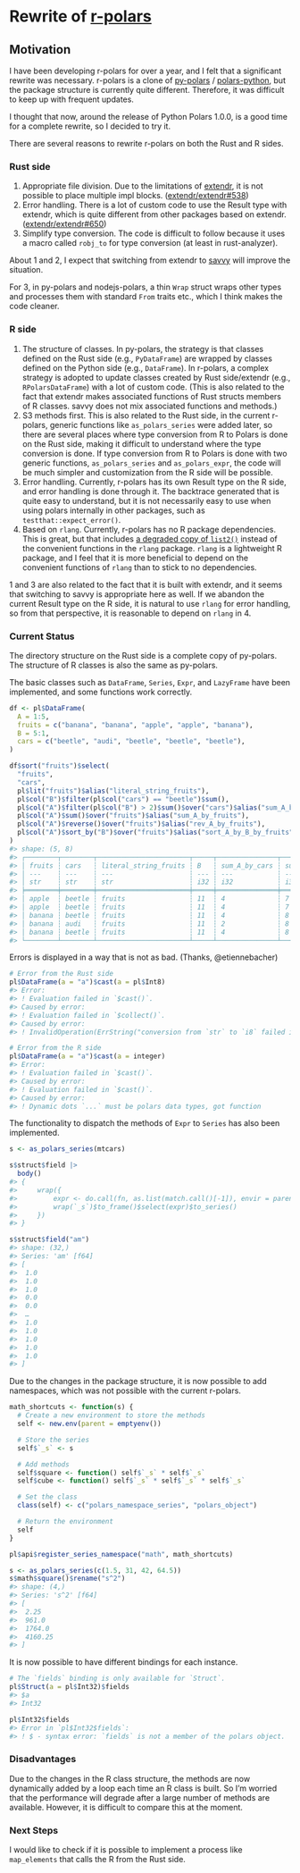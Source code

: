 
<!-- README.md is generated from README.Rmd. Please edit that file -->

# Rewrite of [r-polars](https://github.com/pola-rs/r-polars)

## Motivation

I have been developing r-polars for over a year, and I felt that a
significant rewrite was necessary. r-polars is a clone of
[py-polars](https://github.com/pola-rs/polars/tree/main/py-polars) /
[polars-python](https://github.com/pola-rs/polars/tree/main/crates/polars-python),
but the package structure is currently quite different. Therefore, it
was difficult to keep up with frequent updates.

I thought that now, around the release of Python Polars 1.0.0, is a good
time for a complete rewrite, so I decided to try it.

There are several reasons to rewrite r-polars on both the Rust and R
sides.

### Rust side

1.  Appropriate file division. Due to the limitations of
    [extendr](https://github.com/extendr/extendr), it is not possible to
    place multiple impl blocks.
    ([extendr/extendr#538](https://github.com/extendr/extendr/issues/538))
2.  Error handling. There is a lot of custom code to use the Result type
    with extendr, which is quite different from other packages based on
    extendr.
    ([extendr/extendr#650](https://github.com/extendr/extendr/issues/650))
3.  Simplify type conversion. The code is difficult to follow because it
    uses a macro called `robj_to` for type conversion (at least in
    rust-analyzer).

About 1 and 2, I expect that switching from extendr to
[savvy](https://github.com/yutannihilation/savvy) will improve the
situation.

For 3, in py-polars and nodejs-polars, a thin `Wrap` struct wraps other
types and processes them with standard `From` traits etc., which I think
makes the code cleaner.

### R side

1.  The structure of classes. In py-polars, the strategy is that classes
    defined on the Rust side (e.g., `PyDataFrame`) are wrapped by
    classes defined on the Python side (e.g., `DataFrame`). In r-polars,
    a complex strategy is adopted to update classes created by Rust
    side/extendr (e.g., `RPolarsDataFrame`) with a lot of custom code.
    (This is also related to the fact that extendr makes associated
    functions of Rust structs members of R classes. savvy does not mix
    associated functions and methods.)
2.  S3 methods first. This is also related to the Rust side, in the
    current r-polars, generic functions like `as_polars_series` were
    added later, so there are several places where type conversion from
    R to Polars is done on the Rust side, making it difficult to
    understand where the type conversion is done. If type conversion
    from R to Polars is done with two generic functions,
    `as_polars_series` and `as_polars_expr`, the code will be much
    simpler and customization from the R side will be possible.
3.  Error handling. Currently, r-polars has its own Result type on the R
    side, and error handling is done through it. The backtrace generated
    that is quite easy to understand, but it is not necessarily easy to
    use when using polars internally in other packages, such as
    `testthat::expect_error()`.
4.  Based on `rlang`. Currently, r-polars has no R package dependencies.
    This is great, but that includes [a degraded copy of
    `list2()`](https://github.com/pola-rs/r-polars/blob/6eac27a0766d2b6ca92a72c1c7fa76eaeb58bb98/R/dotdotdot.R#L1-L20)
    instead of the convenient functions in the `rlang` package. `rlang`
    is a lightweight R package, and I feel that it is more beneficial to
    depend on the convenient functions of `rlang` than to stick to no
    dependencies.

1 and 3 are also related to the fact that it is built with extendr, and
it seems that switching to savvy is appropriate here as well. If we
abandon the current Result type on the R side, it is natural to use
`rlang` for error handling, so from that perspective, it is reasonable
to depend on `rlang` in 4.

### Current Status

The directory structure on the Rust side is a complete copy of
py-polars. The structure of R classes is also the same as py-polars.

The basic classes such as `DataFrame`, `Series`, `Expr`, and `LazyFrame`
have been implemented, and some functions work correctly.

``` r
df <- pl$DataFrame(
  A = 1:5,
  fruits = c("banana", "banana", "apple", "apple", "banana"),
  B = 5:1,
  cars = c("beetle", "audi", "beetle", "beetle", "beetle"),
)

df$sort("fruits")$select(
  "fruits",
  "cars",
  pl$lit("fruits")$alias("literal_string_fruits"),
  pl$col("B")$filter(pl$col("cars") == "beetle")$sum(),
  pl$col("A")$filter(pl$col("B") > 2)$sum()$over("cars")$alias("sum_A_by_cars"),
  pl$col("A")$sum()$over("fruits")$alias("sum_A_by_fruits"),
  pl$col("A")$reverse()$over("fruits")$alias("rev_A_by_fruits"),
  pl$col("A")$sort_by("B")$over("fruits")$alias("sort_A_by_B_by_fruits"),
)
#> shape: (5, 8)
#> ┌────────┬────────┬───────────────────────┬─────┬───────────────┬─────────────────┬─────────────────┬───────────────────────┐
#> │ fruits ┆ cars   ┆ literal_string_fruits ┆ B   ┆ sum_A_by_cars ┆ sum_A_by_fruits ┆ rev_A_by_fruits ┆ sort_A_by_B_by_fruits │
#> │ ---    ┆ ---    ┆ ---                   ┆ --- ┆ ---           ┆ ---             ┆ ---             ┆ ---                   │
#> │ str    ┆ str    ┆ str                   ┆ i32 ┆ i32           ┆ i32             ┆ i32             ┆ i32                   │
#> ╞════════╪════════╪═══════════════════════╪═════╪═══════════════╪═════════════════╪═════════════════╪═══════════════════════╡
#> │ apple  ┆ beetle ┆ fruits                ┆ 11  ┆ 4             ┆ 7               ┆ 4               ┆ 4                     │
#> │ apple  ┆ beetle ┆ fruits                ┆ 11  ┆ 4             ┆ 7               ┆ 3               ┆ 3                     │
#> │ banana ┆ beetle ┆ fruits                ┆ 11  ┆ 4             ┆ 8               ┆ 5               ┆ 5                     │
#> │ banana ┆ audi   ┆ fruits                ┆ 11  ┆ 2             ┆ 8               ┆ 2               ┆ 2                     │
#> │ banana ┆ beetle ┆ fruits                ┆ 11  ┆ 4             ┆ 8               ┆ 1               ┆ 1                     │
#> └────────┴────────┴───────────────────────┴─────┴───────────────┴─────────────────┴─────────────────┴───────────────────────┘
```

Errors is displayed in a way that is not as bad. (Thanks,
@etiennebacher)

``` r
# Error from the Rust side
pl$DataFrame(a = "a")$cast(a = pl$Int8)
#> Error:
#> ! Evaluation failed in `$cast()`.
#> Caused by error:
#> ! Evaluation failed in `$collect()`.
#> Caused by error:
#> ! InvalidOperation(ErrString("conversion from `str` to `i8` failed in column 'a' for 1 out of 1 values: [\"a\"]"))
```

``` r
# Error from the R side
pl$DataFrame(a = "a")$cast(a = integer)
#> Error:
#> ! Evaluation failed in `$cast()`.
#> Caused by error:
#> ! Evaluation failed in `$cast()`.
#> Caused by error:
#> ! Dynamic dots `...` must be polars data types, got function
```

The functionality to dispatch the methods of `Expr` to `Series` has also
been implemented.

``` r
s <- as_polars_series(mtcars)

s$struct$field |>
  body()
#> {
#>     wrap({
#>         expr <- do.call(fn, as.list(match.call()[-1]), envir = parent.frame())
#>         wrap(`_s`)$to_frame()$select(expr)$to_series()
#>     })
#> }
```

``` r
s$struct$field("am")
#> shape: (32,)
#> Series: 'am' [f64]
#> [
#>  1.0
#>  1.0
#>  1.0
#>  0.0
#>  0.0
#>  …
#>  1.0
#>  1.0
#>  1.0
#>  1.0
#>  1.0
#> ]
```

Due to the changes in the package structure, it is now possible to add
namespaces, which was not possible with the current r-polars.

``` r
math_shortcuts <- function(s) {
  # Create a new environment to store the methods
  self <- new.env(parent = emptyenv())

  # Store the series
  self$`_s` <- s

  # Add methods
  self$square <- function() self$`_s` * self$`_s`
  self$cube <- function() self$`_s` * self$`_s` * self$`_s`

  # Set the class
  class(self) <- c("polars_namespace_series", "polars_object")

  # Return the environment
  self
}

pl$api$register_series_namespace("math", math_shortcuts)

s <- as_polars_series(c(1.5, 31, 42, 64.5))
s$math$square()$rename("s^2")
#> shape: (4,)
#> Series: 's^2' [f64]
#> [
#>  2.25
#>  961.0
#>  1764.0
#>  4160.25
#> ]
```

It is now possible to have different bindings for each instance.

``` r
# The `fields` binding is only available for `Struct`.
pl$Struct(a = pl$Int32)$fields
#> $a
#> Int32
```

``` r
pl$Int32$fields
#> Error in `pl$Int32$fields`:
#> ! $ - syntax error: `fields` is not a member of the polars object.
```

### Disadvantages

Due to the changes in the R class structure, the methods are now
dynamically added by a loop each time an R class is built. So I’m
worried that the performance will degrade after a large number of
methods are available. However, it is difficult to compare this at the
moment.

### Next Steps

I would like to check if it is possible to implement a process like
`map_elements` that calls the R from the Rust side.
